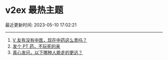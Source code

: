 # v2ex 最热主题

最近更新时间: 2023-05-10 17:02:21

--- 
1. [V 友有没有中医，现在中药这么贵吗？](https://www.v2ex.com/t/938788) 
2. [发个 PT 药，不玩死的来](https://www.v2ex.com/t/938793) 
3. [真心发问，以下哪种人能走的更远？](https://www.v2ex.com/t/938825) 
